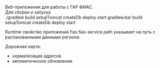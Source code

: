 Веб-приложения для работы с ГАР ФИАС.  
Для сборки и запуска   
./gradlew build setupTomcat createDb deploy start
gradlew.bar build setupTomcat createDb deploy start

Runtime свойство приложения fias.fias-service.path указывает на путь с распакованными данными региона.

Дорожная карта:
* нормализация адресов
* автоматическое обновление